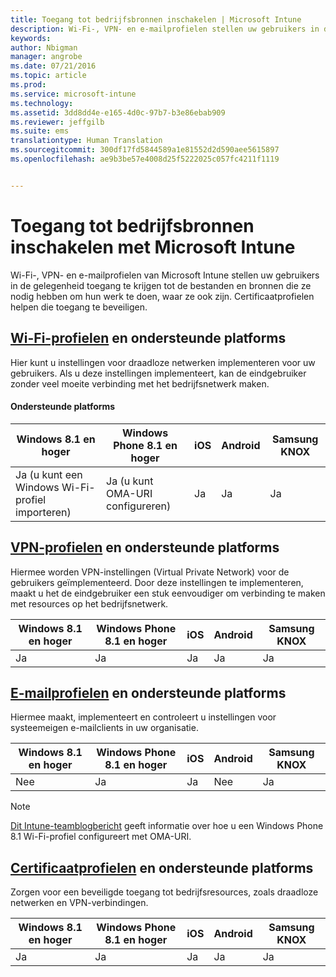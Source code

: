 ```yaml
---
title: Toegang tot bedrijfsbronnen inschakelen | Microsoft Intune
description: Wi-Fi-, VPN- en e-mailprofielen stellen uw gebruikers in de gelegenheid toegang te krijgen tot de bestanden en bronnen die ze nodig hebben.
keywords: 
author: Nbigman
manager: angrobe
ms.date: 07/21/2016
ms.topic: article
ms.prod: 
ms.service: microsoft-intune
ms.technology: 
ms.assetid: 3dd8dd4e-e165-4d0c-97b7-b3e86ebab909
ms.reviewer: jeffgilb
ms.suite: ems
translationtype: Human Translation
ms.sourcegitcommit: 300df17fd5844589a1e81552d2d590aee5615897
ms.openlocfilehash: ae9b3be57e4008d25f5222025c057fc4211f1119


---
```


# Toegang tot bedrijfsbronnen inschakelen met Microsoft Intune
Wi-Fi-, VPN- en e-mailprofielen van Microsoft Intune stellen uw gebruikers in de gelegenheid toegang te krijgen tot de bestanden en bronnen die ze nodig hebben om hun werk te doen, waar ze ook zijn. Certificaatprofielen helpen die toegang te beveiligen.

## [Wi-Fi-profielen](wi-fi-connections-in-microsoft-intune.md) en ondersteunde platforms

Hier kunt u instellingen voor draadloze netwerken implementeren voor uw gebruikers. Als u deze instellingen implementeert, kan de eindgebruiker zonder veel moeite verbinding met het bedrijfsnetwerk maken.
#### Ondersteunde platforms

|Windows 8.1 en hoger|Windows Phone 8.1 en hoger|iOS|Android|Samsung KNOX|
|---------------------|---------------------------|---|-------|------------|
|Ja (u kunt een Windows Wi-Fi-profiel importeren)|Ja (u kunt OMA-URI configureren) |Ja|Ja|Ja|

## [VPN-profielen](vpn-connections-in-microsoft-intune.md) en ondersteunde platforms
Hiermee worden VPN-instellingen (Virtual Private Network) voor de gebruikers geïmplementeerd. Door deze instellingen te implementeren, maakt u het de eindgebruiker een stuk eenvoudiger om verbinding te maken met resources op het bedrijfsnetwerk.

|Windows 8.1 en hoger|Windows Phone 8.1 en hoger|iOS|Android|Samsung KNOX|
|---------------------|---------------------------|---|-------|------------|
|Ja|Ja|Ja|Ja|Ja|

## [E-mailprofielen](configure-access-to-corporate-email-using-email-profiles-with-microsoft-intune.md) en ondersteunde platforms
Hiermee maakt, implementeert en controleert u instellingen voor systeemeigen e-mailclients in uw organisatie.

|Windows 8.1 en hoger|Windows Phone 8.1 en hoger|iOS|Android|Samsung KNOX|
|---------------------|---------------------------|---|-------|------------|
|Nee|Ja|Ja|Nee|Ja|
> [!NOTE]
> [Dit Intune-teamblogbericht](https://blogs.technet.microsoft.com/enterprisemobility/2015/02/19/using-oma-uri-to-create-custom-wi-fi-profiles-for-windows-phone-8-1/) geeft informatie over hoe u een Windows Phone 8.1 Wi-Fi-profiel configureert met OMA-URI.

## [Certificaatprofielen](secure-resource-access-with-certificate-profiles.md) en ondersteunde platforms
Zorgen voor een beveiligde toegang tot bedrijfsresources, zoals draadloze netwerken en VPN-verbindingen.

|Windows 8.1 en hoger|Windows Phone 8.1 en hoger|iOS|Android|Samsung KNOX|
|---------------------|---------------------------|---|-------|------------|
|Ja|Ja|Ja|Ja|Ja|



<!--HONumber=Jul16_HO4-->


